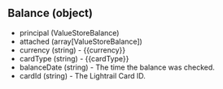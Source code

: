 ## Balance (object)
+ principal (ValueStoreBalance)
+ attached (array[ValueStoreBalance])
+ currency (string) - {{currency}}
+ cardType (string) - {{cardType}}
+ balanceDate (string) - The time the balance was checked.
+ cardId (string) - The Lightrail Card ID.